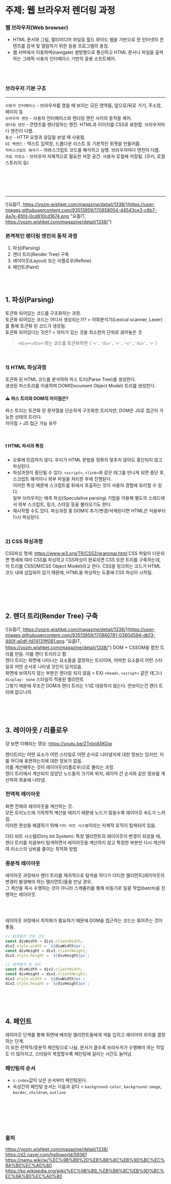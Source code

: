 # 주제: 웹 브라우저 렌더링 과정
### 웹 브라우저(Web browser)
- HTML 문서와 그림, 멀티미디어 파일등 월드 와이드 웹을 기반으로 한 인터넷의 컨텐츠를 검색 및 열람하기 위한 응용 프로그램의 총칭.  
- 웹 서버에서 이동하며(navigate) 쌍방향으로 통신하고 HTML 문서나 파일을 출력하는 그래픽 사용자 인터페이스 기반의 응용 소프트웨어.  

<br>
<br>

### 브라우저 기본 구조
---------------------
`사용자 인터페이스` - 브라우저를 켰을 때 보이는 모든 영역들, 앞으로/뒤로 가기, 주소창, 페이지 등  
`브라우저 엔진` - 사용자 인터페이스와 렌더링 엔진 사이의 동작을 제어.  
`렌더링 엔진` - 콘텐츠를 렌더링하는 엔진. HTML과 이미지를 CSS로 표현함. 브라우저마다 엔진이 다름.  
`통신` - HTTP 요청과 응답을 보낼 때 사용됨.  
`UI 백엔드` - 텍스트 입력창, 드롭다운 리스트 등 기본적인 위젯을 만들어줌.  
`자바스크립트 해석기` - 자바스크립트 코드를 해석하고 실행. 브라우저마다 엔진이 다름.  
`자료 저장소` - 브라우저 자체적으로 필요한 저장 공간. 사용자 로컬에 저장됨. (쿠키, 로컬 스토리지 등)  

<br>
<br>
<br>
<br>

----------------------------------
![요즘IT, https://yozm.wishket.com/magazine/detail/1338/](https://user-images.githubusercontent.com/93513959/170858054-44543ce3-c6b7-4a7e-85fd-0cd810cd1674.png "요즘IT, https://yozm.wishket.com/magazine/detail/1338/")


### 본격적인 렌더링 엔진의 동작 과정
1. 파싱(Parsing)
2. 렌더 트리(Render Tree) 구축
3. 레이아웃(Layout) 또는 리플로우(Reflow)
4. 페인트(Paint)

<br>
<br>

## 1. 파싱(Parsing)
토큰화 되어있는 코드를 구조화하는 과정.  
토큰화 되어있는 코드는 어디서 생성되는가? > 어휘분석기(Lexical scanner, Lexer)를 통해 토큰화 된 코드가 생성됨.  
토큰화 되어있다는 것은? > 의미가 있는 것을 최소한의 단위로 끊어놓은 것  

>  `<div></div>` 라는 코드를 토큰화하면 `['<','div','>','</','div','>']`  

<br>

### 1) HTML 파싱과정
토큰화 된 HTML 코드를 분석하여 파스 트리(Parse Tree)를 생성한다.  
생성된 파스트리를 이용하여 DOM(Document Object Model) 트리를 생성한다.  

#### ⚠ 파스 트리와 DOM의 차이점은? 
파스 트리는 토큰화 된 문자열을 단순하게 구조화한 트리지만, DOM은 JS로 접근이 가능한 상태의 트리다.  
차이점 > JS 접근 가능 유무

<br>

#### ❗ HTML 파서의 특징
- 오류에 민감하지 않다. 우리가 HTML 문법을 정확히 맞추지 않아도 중단되지 않고 파싱된다.  
- 파싱과정이 중단될 수 있다. `<script>`, `<link>`와 같은 태그를 만나게 되면 중단 후, 스크립트 해석이나 외부 파일을 처리한 후에 진행된다.  
  이러한 특성 때문에 스크립트를 뒤에서 호출하는 것이 사용자 경험에 유리할 수 있다.  
  일부 브라우저는 예측 파싱(Speculative parsing) 기법을 이용해 별도의 스레드에서 외부 스크립트, 링크, 스타일 등을 불러오기도 한다.   
- 재시작할 수도 있다. 파싱과정 중 DOM이 추가/변경/삭제된다면 HTML은 처음부터 다시 파싱된다.

<br>

### 2) CSS 파싱과정
CSS파싱 명세: https://www.w3.org/TR/CSS2/grammar.html
CSS 파일이 다운되면 명세에 따라 CSS를 파싱하고 CSS파싱이 완료되면 CSS 또한 트리를 구축하는데, 이 트리를 CSSOM(CSS Object Model)라고 한다.
CSS을 링크하는 코드가 HTML 코드 내에 삽입되어 있기 때문에, HTML을 파싱하는 도중에 CSS 파싱이 시작됨.  

<br>
<br>
<br>
<br>


## 2. 렌더 트리(Render Tree) 구축
![요즘IT, https://yozm.wishket.com/magazine/detail/1338/](https://user-images.githubusercontent.com/93513959/170860781-03604594-db13-480f-a0df-fd74131ff081.png "요즘IT, https://yozm.wishket.com/magazine/detail/1338/")
DOM + CSSOM을 합친 트리를 만듬. 이를 렌더 트리라고 함.  
렌더 트리는 화면에 나타나는 요소들을 결정하는 트리이며, 어떠한 요소들이 어떤 스타일로 어떤 순서로 나타낼 것인지 담겨있음.  
화면에 보여지지 않는 부분은 렌더링 되지 않음 > EX) `<head>`, `<script>` 같은 태그나 `display: none` 스타일이 적용된 엘리먼트  
그렇기 때문에 무조건 DOM과 렌더 트리는 1:1로 대응하지 않는다. 안보이는건 렌더 트리에 없으니까.

<br>
<br>
<br>

## 3. 레이아웃 / 리플로우

걍 보면 이해되는 영상: https://youtu.be/ZTnIxIA5KGw

렌더트리는 어떤 요소가 어떤 스타일로 어떤 순서로 나타낼지에 대한 정보는 있지만, 이를 어디에 표현하는지에 대한 정보가 없음.  
이를 계산해주는 것이 레이아웃(리플로우)으로 불리는 과정.  
렌더 트리에서 계산되지 않았던 노드들의 크기와 위치, 레이어 간 순서와 같은 정보를 계산하여 좌표에 나타냄.  

### 전역적 레이아웃
화면 전체의 레이아웃을 계산하는 것.  
모든 트리노드에 기하학적 계산을 때리기 때문에 노드가 많을수록 레이아웃 속도가 느려짐.  
이러한 현상을 해결하기 위해 `더티 비트 시스템`이라는 자체적 로직이 탑재되어 있음.  

더티 비트 시스템(Dirty bit System): 특정 엘리먼트의 레이아웃이 변경이 되었을 때, 렌더 트리를 처음부터 탐색하면서 레이아웃을 계산하지 않고 특정한 부분만 다시 계산하여 리소스의 낭비를 줄이는 최적화 방법




### 증분적 레이아웃
레이아웃 과정에서 렌더 트리를 재귀적으로 탐색을 하다가 더티한 엘리먼트(레이아웃의 변경이 발생해야 하는 엘리먼트)들을 만날 경우,  
그 계산을 즉시 수행하는 것이 아니라 스케쥴러를 통해 비동기로 일괄 작업(batch)을 진행하는 레이아웃.  

<br>
<br>

레이아웃 과정에서 최적화가 필요하기 때문에 DOM을 접근하는 코드는 묶어주는 것이 좋음.
``` javascript
// 최적화가 안된 코드
const divWidth = div1.clientWidth;
div2.style.width = `${diwWidth}px`;
const divHeight = div1.clientHeight;
div2.style.height = `${divHeight}px`;

// 최적화가 된 코드
const divWidth = div1.clientWidth;
const divHeight = div1.clientHeight;
div2.style.width = `${diwWidth}px`;
div2.style.height = `${divHeight}px`;
```


<br>
<br>
<br>

## 4. 페인트
레이아웃 단계를 통해 화면에 배치된 엘리먼트들에게 색을 입히고 레이어의 위치를 결정하는 단계.  
이 또한 전역적/증분적 페인팅으로 나뉨.
문서가 클수록 브라우저가 수행해야 하는 작업도 더 많아지고, 스타일이 복잡할수록 페인팅에 걸리는 시간도 늘어남.  

### 페인팅의 순서
- `z-index`값이 낮은 순서부터 페인팅된다.
- 속성간의 페인팅 순서는 다음과 같다 > `background-color`, `background-image`, `border`, `children`, `outline`



<br>
<br>
<br>
<br>
<br>




### 출처
https://yozm.wishket.com/magazine/detail/1338/  
https://d2.naver.com/helloworld/59361  
https://namu.wiki/w/%EC%9B%B9%20%EB%B8%8C%EB%9D%BC%EC%9A%B0%EC%A0%80  
https://ko.wikipedia.org/wiki/%EC%9B%B9_%EB%B8%8C%EB%9D%BC%EC%9A%B0%EC%A0%80  
